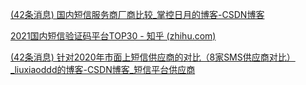[(42条消息) 国内短信服务商厂商比较_掌控日月的博客-CSDN博客](https://blog.csdn.net/z125499702/article/details/101380824?utm_medium=distribute.pc_relevant.none-task-blog-2~default~baidujs_baidulandingword~default-1-101380824-blog-107858327.pc_relevant_default&spm=1001.2101.3001.4242.2&utm_relevant_index=4)

[2021国内短信验证码平台TOP30 - 知乎 (zhihu.com)](https://zhuanlan.zhihu.com/p/368184215)

[(42条消息) 针对2020年市面上短信供应商的对比（8家SMS供应商对比）_liuxiaoddd的博客-CSDN博客_短信平台供应商](https://blog.csdn.net/liuxiaoddd/article/details/107858327)
